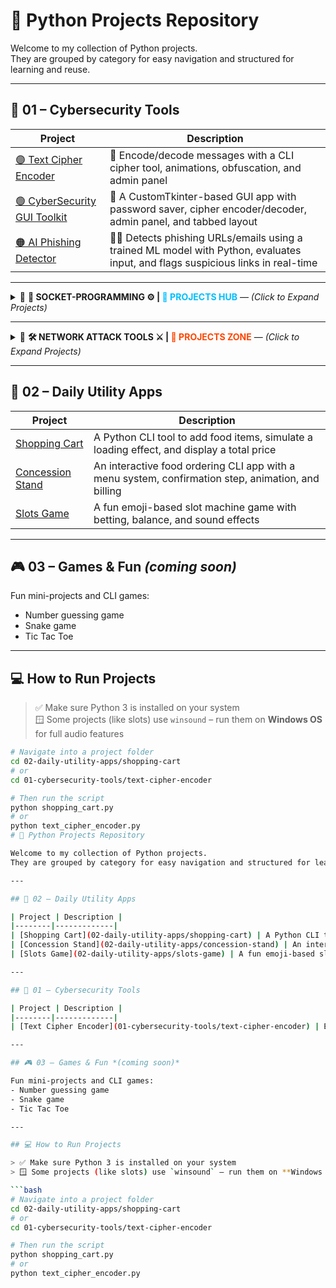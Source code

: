 # 🐍 Python Projects Repository

Welcome to my collection of Python projects.  
They are grouped by category for easy navigation and structured for learning and reuse.

---
## 🔐 01 – Cybersecurity Tools

| Project | Description |
|--------|-------------|
| [🟣 Text Cipher Encoder](01-cybersecurity-tools/text-cipher-encoder/README.md) | 🔐 Encode/decode messages with a CLI cipher tool, animations, obfuscation, and admin panel |
| [🟢 CyberSecurity GUI Toolkit](01-cybersecurity-tools/CyberSecurity-Toolkit-GUI/README.md) | 🧰 A CustomTkinter-based GUI app with password saver, cipher encoder/decoder, admin panel, and tabbed layout |
| [🟠 AI Phishing Detector](01-cybersecurity-tools/phishing%20ai%20detector) | 🕵️‍♂️ Detects phishing URLs/emails using a trained ML model with Python, evaluates input, and flags suspicious links in real-time |
---

<details>
<summary>🔷 <strong>🔌 SOCKET-PROGRAMMING ⚙️ | <span style="color:#00bfff"><strong>📂 PROJECTS HUB</strong></span></strong> — <em>(Click to Expand Projects)</em></summary>

<br>

| 🧠 Project Name | 💡 Description |
|----------------|----------------|
| 🔵 [Multi-Client Chat App](01-cybersecurity-tools/SOCKET-PROGRAMMING/MULTI-CLIENT-SERVER-CHAT-PROJECT) | 💬 Real-time multi-client chat system using Python sockets, threading, and server-client architecture |
| 🔵 [Port & Banner Scanner](01-cybersecurity-tools/SOCKET-PROGRAMMING/PORT-BANNER-SCANNER) | 🛡️ Scans target ports and grabs service banners with socket programming and multi-threading |
| 🔵 [Live Host Port Scanner](01-cybersecurity-tools/SOCKET-PROGRAMMING/Live-Host-Port-Scanner) | 🌐 Scans a CIDR range for live hosts and open ports using ping and multi-threaded socket connections |

</details>

---
<details>
<summary>🔷 <strong>🛠️ NETWORK ATTACK TOOLS ⚔️ | <span style="color:#ff4500"><strong>🚨 PROJECTS ZONE</strong></span></strong> — <em>(Click to Expand Projects)</em></summary>

<br>

| 🧠 Project Name | 💡 Description |
|----------------|----------------|
| 🔴 [ARP Spoofer (MITM)](01-cybersecurity-tools/NETWORK-ATTACK-TOOLS/ARP-MITM-Attack) | 🧠 Performs ARP spoofing to position attacker as man-in-the-middle between two hosts, used for testing packet interception & DNS spoofing tools. |
| 🔴 [DNS Spoofing Tool](01-cybersecurity-tools/NETWORK-ATTACK-TOOLS/Dns-spoofing-tool) | 🎯 Intercepts DNS queries using NetfilterQueue and redirects target domains (e.g. neverssl.com) to a malicious IP using Scapy. |

</details>



---

## 🧰 02 – Daily Utility Apps


| Project | Description |
|--------|-------------|
| [Shopping Cart](02-daily-utility-apps/shopping-cart) | A Python CLI tool to add food items, simulate a loading effect, and display a total price |
| [Concession Stand](02-daily-utility-apps/Concession-stand) | An interactive food ordering CLI app with a menu system, confirmation step, animation, and billing |
| [Slots Game](02-daily-utility-apps/slots-game) | A fun emoji-based slot machine game with betting, balance, and sound effects |

---



## 🎮 03 – Games & Fun *(coming soon)*

Fun mini-projects and CLI games:
- Number guessing game
- Snake game
- Tic Tac Toe

---

## 💻 How to Run Projects

> ✅ Make sure Python 3 is installed on your system  
> 🪟 Some projects (like slots) use `winsound` – run them on **Windows OS** for full audio features

```bash
# Navigate into a project folder
cd 02-daily-utility-apps/shopping-cart
# or
cd 01-cybersecurity-tools/text-cipher-encoder

# Then run the script
python shopping_cart.py
# or
python text_cipher_encoder.py
# 🐍 Python Projects Repository

Welcome to my collection of Python projects.  
They are grouped by category for easy navigation and structured for learning and reuse.

---

## 🧰 02 – Daily Utility Apps

| Project | Description |
|--------|-------------|
| [Shopping Cart](02-daily-utility-apps/shopping-cart) | A Python CLI tool to add food items, simulate a loading effect, and display a total price |
| [Concession Stand](02-daily-utility-apps/concession-stand) | An interactive food ordering CLI app with a menu system, confirmation step, animation, and billing |
| [Slots Game](02-daily-utility-apps/slots-game) | A fun emoji-based slot machine game with betting, balance, and sound effects |

---

## 🔐 01 – Cybersecurity Tools

| Project | Description |
|--------|-------------|
| [Text Cipher Encoder](01-cybersecurity-tools/text-cipher-encoder) | Encode/decode messages with a CLI cipher tool, animations, obfuscation, and admin panel |

---

## 🎮 03 – Games & Fun *(coming soon)*

Fun mini-projects and CLI games:
- Number guessing game
- Snake game
- Tic Tac Toe

---

## 💻 How to Run Projects

> ✅ Make sure Python 3 is installed on your system  
> 🪟 Some projects (like slots) use `winsound` – run them on **Windows OS** for full audio features

```bash
# Navigate into a project folder
cd 02-daily-utility-apps/shopping-cart
# or
cd 01-cybersecurity-tools/text-cipher-encoder

# Then run the script
python shopping_cart.py
# or
python text_cipher_encoder.py
